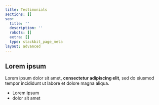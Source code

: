 ```yaml
---
title: Testimonials
sections: []
seo:
  title: ''
  description: ''
  robots: []
  extra: []
  type: stackbit_page_meta
layout: advanced
---
```

## Lorem ipsum

Lorem ipsum dolor sit amet, **consectetur adipiscing elit**, sed do eiusmod tempor incididunt ut labore et dolore magna aliqua.

- Lorem ipsum
- dolor sit amet